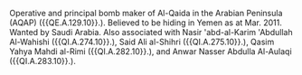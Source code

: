  Operative and principal bomb maker of Al-Qaida in the Arabian Peninsula (AQAP) 
({{QE.A.129.10}}.). Believed to be hiding in Yemen as at Mar. 2011. Wanted by Saudi 
Arabia. Also associated with Nasir 'abd-al-Karim 'Abdullah Al-Wahishi 
({{QI.A.274.10}}.), Said Ali al-Shihri ({{QI.A.275.10}}.), Qasim Yahya Mahdi al-Rimi 
({{QI.A.282.10}}.), and Anwar Nasser Abdulla Al-Aulaqi ({{QI.A.283.10}}.). 

